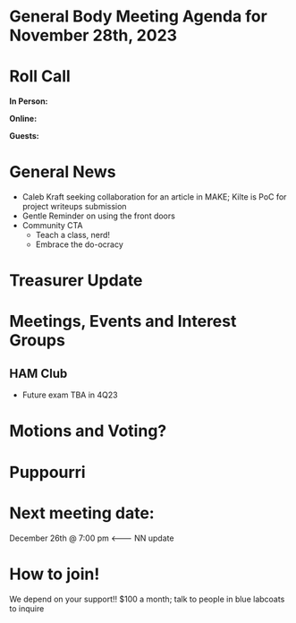 # General Body Meeting Agenda for November 28th, 2023
# Roll Call
**In Person:**

**Online:** 

**Guests:** 

# General News
- Caleb Kraft seeking collaboration for an article in MAKE; Kilte is PoC for project writeups submission
- Gentle Reminder on using the front doors
- Community CTA
  - Teach a class, nerd!
  - Embrace the do-ocracy

  
# Treasurer Update

# Meetings, Events and Interest Groups


## HAM Club
- Future exam TBA in 4Q23
  
# Motions and Voting?

    
# Puppourri


# Next meeting date:
December 26th @ 7:00 pm <--- NN update

# How to join!
We depend on your support!! $100 a month; talk to people in blue labcoats to inquire

